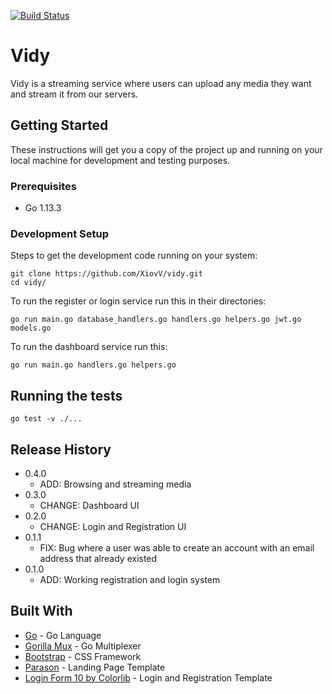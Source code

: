 [![Build Status](https://travis-ci.org/XiovV/vidy.svg?branch=master)](https://travis-ci.org/XiovV/vidy)

# Vidy

Vidy is a streaming service where users can upload any media they want and stream it from our servers.

## Getting Started

These instructions will get you a copy of the project up and running on your local machine for development and testing purposes.

### Prerequisites
* Go 1.13.3

### Development Setup

Steps to get the development code running on your system:

```
git clone https://github.com/XiovV/vidy.git
cd vidy/
```

To run the register or login service run this in their directories:
```
go run main.go database_handlers.go handlers.go helpers.go jwt.go models.go
```
To run the dashboard service run this:
```
go run main.go handlers.go helpers.go
```

## Running the tests

```
go test -v ./...
```

## Release History
* 0.4.0
  * ADD: Browsing and streaming media
* 0.3.0
  * CHANGE: Dashboard UI
* 0.2.0
  * CHANGE: Login and Registration UI
* 0.1.1
  * FIX: Bug where a user was able to create an account with an email address that already existed
* 0.1.0
  * ADD: Working registration and login system

## Built With
* [Go](https://golang.org/) - Go Language
* [Gorilla Mux](https://github.com/gorilla/mux) - Go Multiplexer
* [Bootstrap](https://getbootstrap.com/) - CSS Framework
* [Parason](https://colorlib.com/preview/theme/parason/index.html) - Landing Page Template
* [Login Form 10 by Colorlib](https://colorlib.com/wp/template/login-form-v10/) - Login and Registration Template
